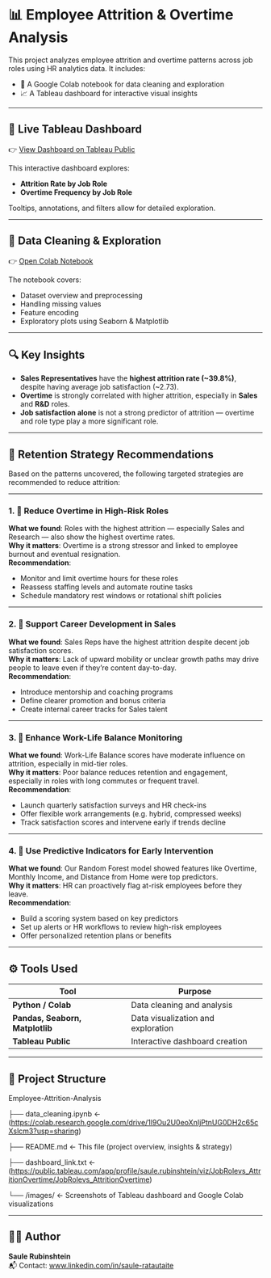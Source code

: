 # 📊 Employee Attrition & Overtime Analysis

This project analyzes employee attrition and overtime patterns across job roles using HR analytics data. It includes:

- 🧹 A Google Colab notebook for data cleaning and exploration  
- 📈 A Tableau dashboard for interactive visual insights  

---

## 🔗 Live Tableau Dashboard

👉 [View Dashboard on Tableau Public](https://public.tableau.com/views/JobRolevs_AttritionOvertime/JobRolevs_AttritionOvertime)

This interactive dashboard explores:
- **Attrition Rate by Job Role**
- **Overtime Frequency by Job Role**

Tooltips, annotations, and filters allow for detailed exploration.

---

## 🧹 Data Cleaning & Exploration

👉 [Open Colab Notebook]([https://colab.research.google.com/github/YOUR_USERNAME/YOUR_REPO/blob/main/data_cleaning.ipynb](https://colab.research.google.com/drive/1l9Ou2U0eoXnIjPtnUG0DH2c65cXslcm3?usp=sharing))  

The notebook covers:
- Dataset overview and preprocessing
- Handling missing values
- Feature encoding
- Exploratory plots using Seaborn & Matplotlib

---

## 🔍 Key Insights

- **Sales Representatives** have the **highest attrition rate (~39.8%)**, despite having average job satisfaction (~2.73).
- **Overtime** is strongly correlated with higher attrition, especially in **Sales** and **R&D** roles.
- **Job satisfaction alone** is not a strong predictor of attrition — overtime and role type play a more significant role.

---

## 💼 Retention Strategy Recommendations

Based on the patterns uncovered, the following targeted strategies are recommended to reduce attrition:

---

### 1. 🔁 Reduce Overtime in High-Risk Roles
**What we found**: Roles with the highest attrition — especially Sales and Research — also show the highest overtime rates.  
**Why it matters**: Overtime is a strong stressor and linked to employee burnout and eventual resignation.  
**Recommendation**:
- Monitor and limit overtime hours for these roles
- Reassess staffing levels and automate routine tasks
- Schedule mandatory rest windows or rotational shift policies

---

### 2. 🌱 Support Career Development in Sales
**What we found**: Sales Reps have the highest attrition despite decent job satisfaction scores.  
**Why it matters**: Lack of upward mobility or unclear growth paths may drive people to leave even if they’re content day-to-day.  
**Recommendation**:
- Introduce mentorship and coaching programs
- Define clearer promotion and bonus criteria
- Create internal career tracks for Sales talent

---

### 3. 🧘 Enhance Work-Life Balance Monitoring
**What we found**: Work-Life Balance scores have moderate influence on attrition, especially in mid-tier roles.  
**Why it matters**: Poor balance reduces retention and engagement, especially in roles with long commutes or frequent travel.  
**Recommendation**:
- Launch quarterly satisfaction surveys and HR check-ins
- Offer flexible work arrangements (e.g. hybrid, compressed weeks)
- Track satisfaction scores and intervene early if trends decline

---

### 4. 🤖 Use Predictive Indicators for Early Intervention
**What we found**: Our Random Forest model showed features like Overtime, Monthly Income, and Distance from Home were top predictors.  
**Why it matters**: HR can proactively flag at-risk employees before they leave.  
**Recommendation**:
- Build a scoring system based on key predictors
- Set up alerts or HR workflows to review high-risk employees
- Offer personalized retention plans or benefits

---

## ⚙️ Tools Used

| Tool                     | Purpose                               |
|--------------------------|---------------------------------------|
| **Python / Colab**       | Data cleaning and analysis            |
| **Pandas, Seaborn, Matplotlib** | Data visualization and exploration |
| **Tableau Public**       | Interactive dashboard creation        |

---

## 📁 Project Structure

Employee-Attrition-Analysis

├── data_cleaning.ipynb       ← (https://colab.research.google.com/drive/1l9Ou2U0eoXnIjPtnUG0DH2c65cXslcm3?usp=sharing)

├── README.md                 ← This file (project overview, insights & strategy)

├── dashboard_link.txt        ← (https://public.tableau.com/app/profile/saule.rubinshtein/viz/JobRolevs_AttritionOvertime/JobRolevs_AttritionOvertime)

└── /images/                  ← Screenshots of Tableau dashboard and Google Colab visualizations

---

## 👩‍💻 Author

**Saule Rubinshtein**  
📬 Contact: www.linkedin.com/in/saule-ratautaite
